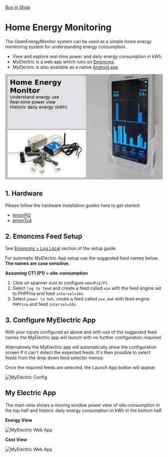 <a class="btn" href="https://shop.openenergymonitor.com/energy-monitoring/">Buy in Shop</a>

# Home Energy Monitoring

The OpenEnergyMonitor system can be used as a simple home energy monitoring system for understanding energy consumption.

- View and explore real-time power and daily energy consumption in kWh.
- MyElectric is a web app which runs on [Emoncms](https://Emoncms.org). 
- MyElectric is also available as a native [Android app](https://play.google.com/store/apps/details?id=org.emoncms.myapps&utm_source=global_co&utm_medium=prtnr&utm_content=Mar2515&utm_campaign=PartBadge&pcampaignid=MKT-Other-global-all-co-prtnr-py-PartBadge-Mar2515-1)

![MyElectric](img/home-energy/home-energy-front-emonpi2.jpg)

## 1. Hardware

Please follow the hardware installation guides here to get started:

- [emonPi2](../emonpi2/install.md)
- [emonTx4](../emontx4/emontx4_emonbase_install.md)

## 2. Emoncms Feed Setup

See [Emoncms > Log Local](../emoncms/intro-rpi.md) section of the setup guide.

For automatic MyElectric App setup use the suggested feed names below. **The names are case sensitive.**

**Assuming CT1 (P1) = site-consumption**

 1. Click on spanner icon to configure `emonPi2/P1`.
 2. Select `log to feed` and create a feed called `use` with the feed engine set to PHPFina and feed `interval=10s`.
 3. Select `power to kwh`, create a feed called `use_kwh` with feed engine `PHPFina` and feed `interval=10s`.

## 3. Configure MyElectric App

With your inputs configured as above and with use of the suggested feed names the MyElectric app will launch with no further configuration required.

Alternatively the MyElectric app will automatically show the configuration screen if it can't detect the expected feeds. It's then possible to select feeds from the drop down feed selector menus:

Once the required feeds are selected, the Launch App button will appear.

![MyElectric Config](img/home-energy/myelectric_config.png)

## My Electric App 

The main view shows a moving window power view of site-consumption in the top half and historic daily energy consumption in kWh in the bottom half.

**Energy View**

![MyElectric Web App](img/home-energy/myelectric_webapp.png)

**Cost View**

![MyElectric Web App](img/home-energy/myelectric_cost.png)



